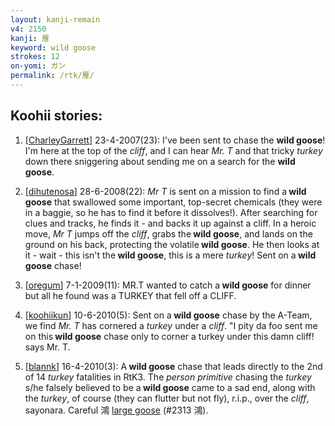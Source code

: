 ```yaml
---
layout: kanji-remain
v4: 2150
kanji: 雁
keyword: wild goose
strokes: 12
on-yomi: ガン
permalink: /rtk/雁/
---
```


## Koohii stories: 

1) [<a href="http://kanji.koohii.com/profile/CharleyGarrett">CharleyGarrett</a>] 23-4-2007(23): I&#039;ve been sent to chase the <strong>wild goose</strong>! I&#039;m here at the top of the <em>cliff</em>, and I can hear <em>Mr. T</em> and that tricky <em>turkey</em> down there sniggering about sending me on a search for the <strong>wild goose</strong>.

2) [<a href="http://kanji.koohii.com/profile/dihutenosa">dihutenosa</a>] 28-6-2008(22): <em>Mr T</em> is sent on a mission to find a<strong> wild goose</strong> that swallowed some important, top-secret chemicals (they were in a baggie, so he has to find it before it dissolves!). After searching for clues and tracks, he finds it - and backs it up against a cliff. In a heroic move, <em>Mr T</em> jumps off the <em>cliff</em>, grabs the<strong> wild goose</strong>, and lands on the ground on his back, protecting the volatile<strong> wild goose</strong>. He then looks at it - wait - this isn&#039;t the<strong> wild goose</strong>, this is a mere <em>turkey</em>! Sent on a<strong> wild goose</strong> chase!

3) [<a href="http://kanji.koohii.com/profile/oregum">oregum</a>] 7-1-2009(11): MR.T wanted to catch a<strong> wild goose</strong> for dinner but all he found was a TURKEY that fell off a CLIFF.

4) [<a href="http://kanji.koohii.com/profile/koohiikun">koohiikun</a>] 10-6-2010(5): Sent on a<strong> wild goose</strong> chase by the A-Team, we find <em>Mr. T</em> has cornered a <em>turkey</em> under a <em>cliff</em>. &quot;I pity da foo sent me on this<strong> wild goose</strong> chase only to corner a turkey under this damn cliff! says Mr. T.

5) [<a href="http://kanji.koohii.com/profile/blannk">blannk</a>] 16-4-2010(3): A<strong> wild goose</strong> chase that leads directly to the 2nd of 14 <em>turkey</em> fatalities in RtK3. The <em>person primitive</em> chasing the <em>turkey</em> s/he falsely believed to be a<strong> wild goose</strong> came to a sad end, along with the <em>turkey</em>, of course (they can flutter but not fly), r.i.p., over the <em>cliff</em>, sayonara. Careful 鴻 <a href="../v4/2313.html">large goose</a> (#2313 鴻).

